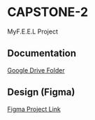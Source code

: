 # CAPSTONE-2 
MyF.E.E.L Project

## Documentation
[Google Drive Folder](https://drive.google.com/drive/folders/13LxvywUcV-6pi_k5X3ubnhrS-3bo_hCW?usp=drive_link)

## Design (Figma)
[Figma Project Link](https://www.figma.com/design/KCsvueBEDsdllsLvXGmZ08/Student-Portal-Login--Community-?node-id=0-1&t=YfN8bOoanCKuIs8y-1)
